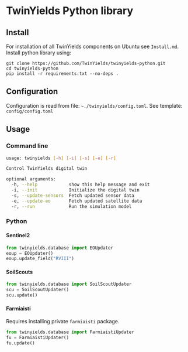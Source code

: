 
# TwinYields Python library

## Install

For installation of all TwinYields components on Ubuntu see `Install.md`. Install python library using:

```
git clone https://github.com/TwinYields/twinyields-python.git
cd twinyields-python
pip install -r requirements.txt --no-deps .
```



## Configuration

Configuration is read from file: `~./twinyields/config.toml`. See template: `config/config.toml` 

## Usage

### Command line

```bash
usage: twinyields [-h] [-i] [-s] [-e] [-r]

Control TwinYields digital twin

optional arguments:
  -h, --help            show this help message and exit
  -i, --init            Initialize the digital twin
  -s, --update-sensors  Fetch updated sensor data
  -e, --update-eo       Fetch updated satellite data
  -r, --run             Run the simulation model
```


### Python

#### Sentinel2 

```python
from twinyields.database import EOUpdater
eoup = EOUpdater()
eoup.update_field("RVIII")
```

#### SoilScouts

```python
from twinyields.database import SoilScoutUpdater
scu = SoilScoutUpdater()
scu.update()
```

#### Farmiaisti

Requires installing private `farmiaisti` package.

```python
from twinyields.database import FarmiaistiUpdater
fu = FarmiaistiUpdater()
fu.update()
```



